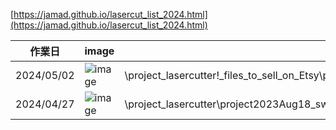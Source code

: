 <link rel="stylesheet" type="text/css" href="/assets/css/styles.css">

[https://jamad.github.io/lasercut_list_2024.html](https://jamad.github.io/lasercut_list_2024.html)


| 作業日 | image | file path info|
| -------------| ------------- | ------------- |
| 2024/05/02 | ![image](https://github.com/jamad/jamad.github.io/assets/949913/acc28949-f81b-4519-8924-af2a571cc4d3)|\project_lasercutter\!_files_to_sell_on_Etsy\project2024Jan21_label\A4\A3_bell_flower_update_smaller_for_dish.pdf | 
| 2024/04/27 |  ![image](https://github.com/jamad/jamad.github.io/assets/949913/a0cda0f4-73aa-48e5-9e3c-d5e74f1f7938) |\project_lasercutter\project2023Aug18_swan_A3\ |
